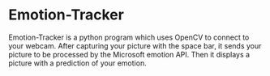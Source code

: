 # Emotion-Tracker

Emotion-Tracker is a python program which uses OpenCV to connect to your webcam. After capturing your picture with the space bar, it sends your picture to be processed by the Microsoft emotion API. Then it displays a picture with a prediction of your emotion.
